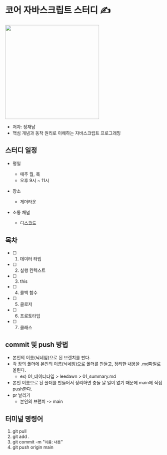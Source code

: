 # 코어 자바스크립트 스터디 ✍️

<img src="http://image.yes24.com/goods/78586788/XL" width=300 />

- 저자: 정재남
- 핵심 개념과 동작 원리로 이해하는 자바스크립트 프로그래밍

## 스터디 일정

- 평일
  - 매주 월, 목
  - 오후 9시 ~ 11시

- 장소
  - 게더타운

- 소통 채널
  - 디스코드

## 목차

- [ ] 1. 데이터 타입
- [ ] 2. 실행 컨텍스트
- [ ] 3. this
- [ ] 4. 콜백 함수
- [ ] 5. 클로저
- [ ] 6. 프로토타입
- [ ] 7. 클래스

## commit 및 push 방법

- 본인의 이름(닉네임)으로 된 브랜치를 판다.
- 각 장의 폴더에 본인의 이름(닉네임)으로 폴더를 만들고, 정리한 내용을 .md파일로 올린다.
  - ex) 01\_데이터타입 > leedawn > 01_summary.md
- 본인 이름으로 된 폴더를 만들어서 정리하면 충돌 날 일이 없기 때문에 main에 직접 push한다.
- pr 날리기
  - 본인의 브랜치 -> main

## 터미널 명령어

1. git pull
2. git add .
3. git commit -m "`이름`: `내용`"
4. git push origin main
